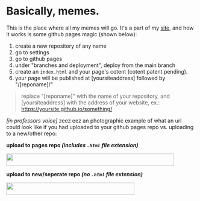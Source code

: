 # Basically, memes.

This is the place where all my memes will go. It's a part of my [site](https://yeetssite.github.io), and how it works is some github pages magic (shown below):

1. create a new repository of any name
2. go to settings
3. go to github pages
4. under "branches and deployment", deploy from the main branch
5. create an `index.html` and your page's cotent (cotent patent pending).
6. your page will be published at [yoursiteaddress] followed by "/[reponame]/"

> replace "[reponame]" with the name of your repository, and [yoursiteaddress] with the address of your website, ex.:
> https://yoursite.github.io/something/


*[in professors voice]* zeez eez an photographic example of what an url could look like if you had uploaded to your github pages repo vs. uploading to a new/other repo:

**upload to pages repo *(includes `.html` file extension)***

<img src="https://cdn.discordapp.com/attachments/1226709870238240880/1227734739423854726/Screenshot_20240410_153858_Samsung_Internet.png?ex=66297c14&is=66170714&hm=475e0e27f5c1606fd4ba56284f1a81dcb6ec4efaed135ad705d6a829ac257cca&" height="32" width="445">

**upload to new/seperate repo *(no `.html` file extension)***

<img src="https://media.discordapp.net/attachments/1226709870238240880/1227734739188977714/Screenshot_20240410_153547_Samsung_Internet.png?ex=66297c14&is=66170714&hm=308646f965e0890e6db4dde3c64890821860861232fadcd00d3486b38d5fc653&=&width=753&height=82" height="32" width="340">
